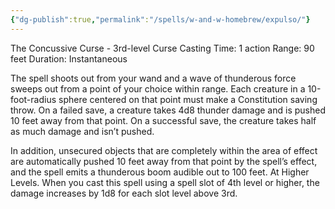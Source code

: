 ```yaml
---
{"dg-publish":true,"permalink":"/spells/w-and-w-homebrew/expulso/"}
---
```


The Concussive Curse - 3rd-level Curse 
Casting Time: 1 action 
Range: 90 feet 
Duration: Instantaneous 

The spell shoots out from your wand and a wave of thunderous force sweeps out from a point of your choice within range. Each creature in a 10-foot-radius sphere centered on that point must make a Constitution saving throw. On a failed save, a creature takes 4d8 thunder damage and is pushed 10 feet away from that point. On a successful save, the creature takes half as much damage and isn’t pushed. 

In addition, unsecured objects that are completely within the area of effect are automatically pushed 10 feet away from that point by the spell’s effect, and the spell emits a thunderous boom audible out to 100 feet. At Higher Levels. When you cast this spell using a spell slot of 4th level or higher, the damage increases by 1d8 for each slot level above 3rd.